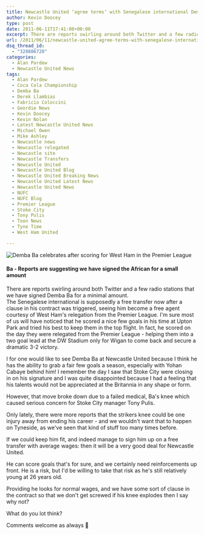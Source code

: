 ```yaml
---
title: Newcastle United ‘agree terms’ with Senegalese international Demba Ba
author: Kevin Doocey
type: post
date: 2011-06-11T17:41:08+00:00
excerpt: There are reports swirling around both Twitter and a few radio stations that we have signed Demba Ba for a minimal amount. The...
url: /2011/06/11/newcastle-united-agree-terms-with-senegalese-international-demba-ba/
dsq_thread_id:
  - "328886728"
categories:
  - Alan Pardew
  - Newcastle United News
tags:
  - Alan Pardew
  - Coca Cola Championship
  - Demba Ba
  - Derek Llambias
  - Fabricio Coloccini
  - Geordie News
  - Kevin Doocey
  - Kevin Nolan
  - Latest Newcastle United News
  - Michael Owen
  - Mike Ashley
  - Newcastle news
  - Newcastle relegated
  - Newcastle site
  - Newcastle Transfers
  - Newcastle United
  - Newcastle United Blog
  - Newcastle United Breaking News
  - Newcastle United Latest News
  - Newcastle United News
  - NUFC
  - NUFC Blog
  - Premier League
  - Stoke City
  - Tony Pulis
  - Toon News
  - Tyne Time
  - West Ham United

---
```

![Demba Ba celebrates after scoring for West Ham in the Premier League](http://www.tynetime.com/wp-content/uploads/2011/06/Demba-Ba-West-Ham.jpg "Demba-Ba-West-Ham")

#### Ba - Reports are suggesting we have signed the African for a small amount

There are reports swirling around both Twitter and a few radio stations that we have signed Demba Ba for a minimal amount. The Senegalese international is supposedly a free transfer now after a clause in his contract was triggered, seeing him become a free agent courtesy of West Ham's relegation from the Premier League. I'm sure most of us will have noticed that he scored a nice few goals in his time at  Upton Park and tried his best to keep them in the top flight. In fact, he scored on the day they were relegated from the Premier League - helping them into a two goal lead at the DW Stadium only for Wigan to come back and secure a dramatic 3-2 victory.

I for one would like to see Demba Ba at Newcastle United because I think he has the ability to grab a fair few goals a season, especially with Yohan Cabaye behind him! I remember the day I saw that Stoke City were closing in on his signature and I was quite disappointed because I had a feeling that his talents would not be appreciated at the Britannia in any shape or form.

However, that move broke down due to a failed medical, Ba's knee which caused serious concern for Stoke City manager Tony Pulis.

Only lately, there were more reports that the strikers knee could be one injury away from ending his career - and we wouldn't want that to happen on Tyneside, as we've seen that kind of stuff too many times before.

If we could keep him fit, and indeed manage to sign him up on a free transfer with average wages: then it will be a very good deal for Newcastle United.

He can score goals that's for sure, and we certainly need reinforcements up front. He is a risk, but I'd be willing to take that risk as he's still relatively young at 26 years old.

Providing he looks for normal wages, and we have some sort of clause in the contract so that we don't get screwed if his knee explodes then I say why not?

What do you lot think?

Comments welcome as always 🙂

